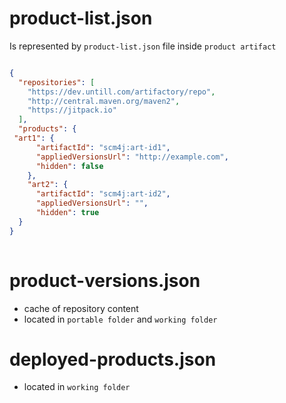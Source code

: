 # product-list.json

Is represented by `product-list.json` file inside `product artifact`

```json

{
  "repositories": [
    "https://dev.untill.com/artifactory/repo",
	"http://central.maven.org/maven2",
	"https://jitpack.io"
  ],
  "products": {
 "art1": {
	  "artifactId": "scm4j:art-id1",
	  "appliedVersionsUrl": "http://example.com",
	  "hidden": false
	},
	"art2": {
	  "artifactId": "scm4j:art-id2",
	  "appliedVersionsUrl": "",
	  "hidden": true
  }
}
  
 ```

# product-versions.json

- cache of repository content
- located in `portable folder` and  `working folder`

# deployed-products.json

- located in `working folder`

